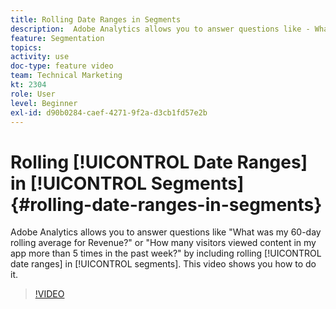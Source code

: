 ```yaml
---
title: Rolling Date Ranges in Segments
description:  Adobe Analytics allows you to answer questions like - What was my 60-day rolling average for Revenue? or - How many visitors viewed content in my app more than 5 times in the past week? by including rolling date ranges in segments. This video shows you how to do it.
feature: Segmentation
topics: 
activity: use
doc-type: feature video
team: Technical Marketing
kt: 2304
role: User
level: Beginner
exl-id: d90b0284-caef-4271-9f2a-d3cb1fd57e2b
---
```

# Rolling [!UICONTROL Date Ranges] in [!UICONTROL Segments] {#rolling-date-ranges-in-segments}

Adobe Analytics allows you to answer questions like "What was my 60-day rolling average for Revenue?" or "How many visitors viewed content in my app more than 5 times in the past week?" by including rolling [!UICONTROL date ranges] in [!UICONTROL segments]. This video shows you how to do it.

>[!VIDEO](https://video.tv.adobe.com/v/25403/?quality=12&learn=on)

